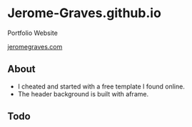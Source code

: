 # Jerome-Graves.github.io
Portfolio Website

[jeromegraves.com](https://jeromegraves.com)

## About

- I cheated and started with a free template I found online. 
- The header background is built with aframe.
## Todo
